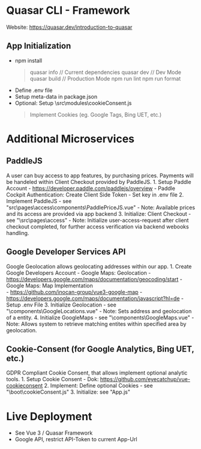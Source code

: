 # Quasar CLI - Framework
Website: https://quasar.dev/introduction-to-quasar

## App Initialization
 - npm install
    > quasar info         // Current dependencies
    > quasar dev          // Dev Mode
    > quasar build        // Production Mode
    > npm run lint
    > npm run format
 - Define .env file
 - Setup meta-data in package.json
 - Optional: Setup \src\modules\cookieConsent.js
    > Implement Cookies (eg. Google Tags, Bing UET, etc.)

# Additional Microservices
## PaddleJS
A user can buy access to app features, by purchasing prices. Payments will be handeled within Client Checkout provided by PaddleJS.
    1. Setup Paddle Account
        - https://developer.paddle.com/paddlejs/overview
        - Paddle Cockpit Authentication: Create Client Side Token
            - Set key in .env file
    2. Implement PaddleJS
        - see "src\pages\access\components\PaddlePriceJS.vue"
        - Note: Available prices and its access are provided via app backend
    3. Initialize: Client Checkout
        - see "\src\pages\access\"
        - Note: Initialize user-access-request after client checkout completed, for further access verification via backend webooks handling.

## Google Developer Services API
Google Geolocation allows geolocating addresses within our app.
    1. Create Google Developers Account
        - Google Maps: Geolocation
            - https://developers.google.com/maps/documentation/geocoding/start 
        - Google Maps: Map Implementation    
            - https://github.com/inocan-group/vue3-google-map
            - https://developers.google.com/maps/documentation/javascript?hl=de
        - Setup .env File
    3. Initialize Geolocation
        - see "\components\GoogleLocations.vue"
        - Note: Sets address and geolocation of a entity.
    4.  Initialize GoogleMaps
        - see "\components\GoogleMaps.vue"
        - Note: Allows system to retrieve matching entites within specified area by geolocation.
        
## Cookie-Consent (for Google Analytics, Bing UET, etc.)
GDPR Compliant Cookie Consent, that allows implement optional analytic tools.
    1. Setup Cookie Consent
        - Dok: https://github.com/eyecatchup/vue-cookieconsent
    2. Implement: Define optional Cookies
        - see "\boot\cookieConsent.js"
    3. Initialize: see "App.js"

# Live Deployment
 - See Vue 3 / Quasar Framework
 - Google API, restrict API-Token to current App-Url